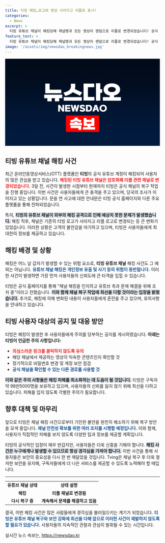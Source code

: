 ```yaml
---
title: 티빙 해킹…로고와 영상 사라지고 리플로 표시!
categories:
  - News
excerpt: >
  티빙 유튜브 채널이 해킹당해 채널명과 모든 영상이 랜덤으로 리플로 변경되었습니다! 공식 해명도 나온 가운데, 빠른 복구를 위한 힘겨운 싸움이 시작됐습니다. 클릭해 더 알아보세요!
feature_text: >
  티빙 유튜브 채널이 해킹당해 채널명과 모든 영상이 랜덤으로 리플로 변경되었습니다! 공식 해명도 나온 가운데, 빠른 복구를 위한 힘겨운 싸움이 시작됐습니다. 클릭해 더 알아보세요!
image: '/assets/img/newsdao_breakingnews.jpg'
---
```


<p><img src="/assets/img/newsdao_breakingnews.jpg" alt="flaretime 속보" /></p>

<h2 data-ke-size="size26">티빙 유튜브 채널 해킹 사건</h2>

<p data-ke-size="size16">최근 온라인동영상서비스(OTT) 플랫폼인 <b>티빙</b>의 공식 유튜브 계정이 해킹되어 사용자의 많은 관심을 받고 있습니다. <b><span style="color: #ee2323;">해킹된 티빙 유튜브 채널은 암호화폐 리플 관련 채널로 변경되었습니다.</span></b> 3일 전, 사건이 발생한 시점부터 현재까지 티빙은 공식 채널의 복구 작업을 진행 중입니다. 이번 사건은 사용자들에게 큰 충격을 주고 있으며, 당국의 조사가 이어지고 있는 상황입니다. 문을 연 사고에 대한 안내문은 티빙 공식 홈페이지와 다른 주요 플랫폼을 통해 전파되었습니다.</p>

<p data-ke-size="size16">특히, <b><span style="background-color: #21538527;">티빙의 유튜브 채널이 외부의 해킹 공격으로 인해 예상치 못한 문제가 발생했습니다.</span></b> 해킹 직후, 채널은 기존의 티빙 로고가 사라지고 리플 로고로 변경되는 등 큰 변화가 있었습니다. 이러한 상황은 고객의 불안감을 야기하고 있으며, 티빙은 사용자들에게 최대한의 정보를 제공하고 있습니다.</p>

<h2 data-ke-size="size26">해킹 배경 및 상황</h2>

<p data-ke-size="size16">해킹은 어느 날 갑자기 발생할 수 있는 위험 요소로, <b>티빙 유튜브 채널</b> 해킹 사건도 그 예외는 아닙니다. <b><span style="color: #1a5490;">유튜브 채널 해킹은 개인정보 유출 및 사기 등의 위험이 동반됩니다.</span></b> 이러한 사건이 발생하면 가장 먼저 사용자들의 신뢰도에 큰 타격을 입힐 수 있습니다.</p>

<p data-ke-size="size16">티빙은 공식 홈페이지를 통해 "채널 해킹을 인지하고 유튜브 측과 문제 해결을 위해 조치 중"이라고 전했습니다. <b><span style="background-color: #21538527;">이와 함께 채널 복구 작업에 최선을 다할 것이라는 입장을 밝혔습니다.</span></b> 추가로, 해킹에 의해 변화된 내용이 사용자들에게 혼란을 주고 있으며, 유의사항을 안내하고 있습니다.</p>

<h2 data-ke-size="size26">티빙 사용자 대상의 공지 및 대응 방안</h2>

<p data-ke-size="size16">티빙은 해킹이 발생한 후 사용자들에게 주의를 당부하는 공지를 게시하였습니다. <b>아래는 티빙이 언급한 주의 사항입니다:</b></p>

<ul>
    <li><b><span style="color: #ee2323;">의심스러운 링크를 클릭하지 않도록 유의</span></b></li>
    <li>해당 채널에서 제공하는 영상이 익숙한 콘텐츠인지 확인할 것</li>
    <li>정기적으로 비밀번호 변경 및 계정 보안 점검</li>
    <li><b><span style="color: #1a5490;">공식 채널을 확인할 수 있는 다른 경로를 사용할 것</span></b></li>
</ul>

<p data-ke-size="size16"><b><span style="background-color: #21538527;">이와 같은 주의 사항들은 해킹 피해를 최소화하는 데 도움이 될 것입니다.</span></b> 티빙은 구독자 약 98만5000명을 보유하고 있으며, 사용자들의 신뢰를 잃지 않기 위해 최선을 다하고 있습니다. 피해를 입지 않도록 각별한 주의가 필요합니다.</p>

<h2 data-ke-size="size26">향후 대책 및 마무리</h2>

<p data-ke-size="size16">앞으로 티빙은 채널 해킹 사건으로부터 기인한 불안을 완전히 해소하기 위해 복구 방안을 모색 중입니다. <b><span style="color: #1a5490;">채널 안전성 확보를 위한 여러 조치를 시행할 예정입니다.</span></b> 이와 함께, 사용자가 직접적인 피해를 보지 않도록 다양한 팁과 정보를 제공할 계획입니다.</p>

<p data-ke-size="size16">티빙의 공식적인 입장이 매우 반갑지만, 사용자들은 더욱 신중을 기해야 합니다. <b><span style="background-color: #21538527;">해킹 사건은 누구에게나 발생할 수 있으므로 항상 경각심을 가져야 합니다.</span></b> 이번 사건을 통해 사용자들은 보안의 중요성을 다시 한 번 깨달았을 것입니다. Tving은 채널 복구 후 더욱 철저한 보안을 유지해, 구독자들에게 더 나은 서비스를 제공할 수 있도록 노력해야 할 때입니다.</p>

<hr>

<table style="width:100%; border-collapse: collapse;">
    <tr>
        <td style="text-align: center; height: 17px;"><b>유튜브 채널 상태</b></td>
        <td style="text-align: center; height: 17px;"><b>상태 설명</b></td>
    </tr>
    <tr>
        <td style="text-align: center; height: 17px;"><b>해킹</b></td>
        <td style="text-align: center; height: 17px;"><b>리플 채널로 변경됨</b></td>
    </tr>
    <tr>
        <td style="text-align: center; height: 17px;"><b>다시 복구 중</b></td>
        <td style="text-align: center; height: 17px;"><b>계속해서 문제를 해결하고 있음</b></td>
    </tr>
</table>

<p data-ke-size="size16">결국, 이번 해킹 사건은 많은 사람들에게 경각심을 불러일으키는 계기가 되었습니다. <b><span style="color: #1a5490;">티빙은 유튜브 채널 복구와 보안 강화에 최선을 다해 앞으로 이러한 사건이 재발하지 않도록 할 필요가 있습니다.</span></b> 사용자들의 지속적인 관찰과 관심이 발휘될 수 있는 시간입니다.</p>
실시간 뉴스 속보는, <a href="https://newsdao.kr" rel="dofollow">https://newsdao.kr</a>


